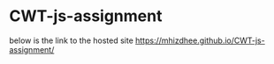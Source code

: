 # CWT-js-assignment
below is the link to the hosted site https://mhizdhee.github.io/CWT-js-assignment/
